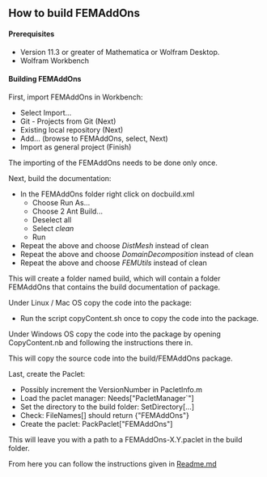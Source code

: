 
## How to build FEMAddOns


#### Prerequisites
* Version 11.3 or greater of Mathematica or Wolfram Desktop.
* Wolfram Workbench

#### Building FEMAddOns 
First, import FEMAddOns in Workbench:
* Select Import...
* Git - Projects from Git (Next)
* Existing local repository (Next)
* Add... (browse to FEMAddOns, select, Next)
* Import as general project (Finish)

The importing of the FEMAddOns needs to be done only once.


Next, build the documentation:
* In the FEMAddOns folder right click on docbuild.xml
  * Choose Run As...
  * Choose 2 Ant Build...
  * Deselect all 
  * Select *clean*
  * Run
* Repeat the above and choose *DistMesh* instead of clean 
* Repeat the above and choose *DomainDecomposition* instead of clean 
* Repeat the above and choose *FEMUtils* instead of clean 

This will create a folder named build, which will contain a folder FEMAddOns that contains the build documentation of package.

Under Linux / Mac OS copy the code into the package:
* Run the script copyContent.sh once to copy the code into the package.

Under Windows OS copy the code into the package by opening CopyContent.nb and following the instructions there in.

This will copy the source code into the build/FEMAddOns package.

Last, create the Paclet:
* Possibly increment the VersionNumber in PacletInfo.m
* Load the paclet manager: Needs["PacletManager`"] 
* Set the directory to the build folder: SetDirectory[...] 
* Check: FileNames[] should return {"FEMAddOns"}
* Create the paclet: PackPaclet["FEMAddOns"]

This will leave you with a path to a FEMAddOns-X.Y.paclet in the build folder.

From here you can follow the instructions given in [Readme.md](Readme.md)

